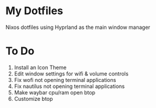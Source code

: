 # My Dotfiles
Nixos dotfiles using Hyprland as the main window manager

# To Do
1) Install an Icon Theme
2) Edit window settings for wifi & volume controls
3) Fix wofi not opening terminal applications
4) Fix nautilus not opening terminal applications
5) Make waybar cpu/ram open btop
6) Customize btop
